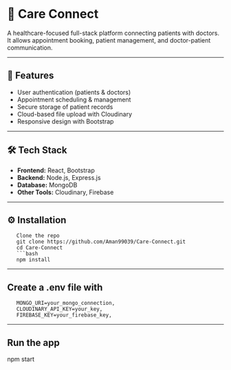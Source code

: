 # 🏥 Care Connect

A healthcare-focused full-stack platform connecting patients with doctors.  
It allows appointment booking, patient management, and doctor-patient communication.

---

## 🚀 Features
- User authentication (patients & doctors)
- Appointment scheduling & management
- Secure storage of patient records
- Cloud-based file upload with Cloudinary
- Responsive design with Bootstrap

---

## 🛠️ Tech Stack
- **Frontend:** React, Bootstrap
- **Backend:** Node.js, Express.js
- **Database:** MongoDB
- **Other Tools:** Cloudinary, Firebase

---

## ⚙️ Installation
```
   Clone the repo  
   git clone https://github.com/Aman99039/Care-Connect.git
   cd Care-Connect
   ```bash
   npm install
```
---

## Create a .env file with
```
   MONGO_URI=your_mongo_connection,
   CLOUDINARY_API_KEY=your_key,
   FIREBASE_KEY=your_firebase_key,
```

---
## Run the app
   npm start
